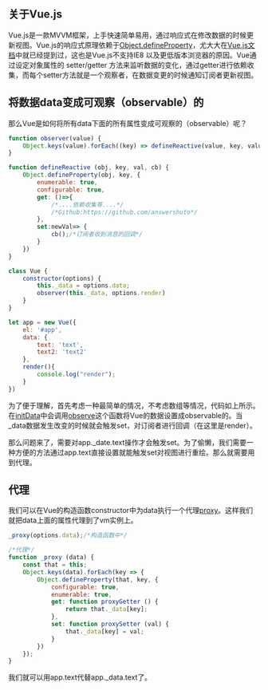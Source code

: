 ## 关于Vue.js

Vue.js是一款MVVM框架，上手快速简单易用，通过响应式在修改数据的时候更新视图。Vue.js的响应式原理依赖于[Object.defineProperty](https://developer.mozilla.org/en-US/docs/Web/JavaScript/Reference/Global_Objects/Object/defineProperty)，尤大大在[Vue.js文档](https://cn.vuejs.org/v2/guide/reactivity.html#如何追踪变化)中就已经提到过，这也是Vue.js不支持IE8 以及更低版本浏览器的原因。Vue通过设定对象属性的 setter/getter 方法来监听数据的变化，通过getter进行依赖收集，而每个setter方法就是一个观察者，在数据变更的时候通知订阅者更新视图。


## 将数据data变成可观察（observable）的

那么Vue是如何将所有data下面的所有属性变成可观察的（observable）呢？

```javascript
function observer(value) {
    Object.keys(value).forEach((key) => defineReactive(value, key, value[key] , cb))
}

function defineReactive (obj, key, val, cb) {
    Object.defineProperty(obj, key, {
        enumerable: true,
        configurable: true,
        get: ()=>{
            /*....依赖收集等....*/
            /*Github:https://github.com/answershuto*/
        },
        set:newVal=> {
            cb();/*订阅者收到消息的回调*/
        }
    })
}

class Vue {
    constructor(options) {
        this._data = options.data;
        observer(this._data, options.render)
    }
}

let app = new Vue({
    el: '#app',
    data: {
        text: 'text',
        text2: 'text2'
    },
    render(){
        console.log("render");
    }
})
```

为了便于理解，首先考虑一种最简单的情况，不考虑数组等情况，代码如上所示。在[initData](https://github.com/vuejs/vue/blob/dev/src/core/instance/state.js#L107)中会调用[observe](https://github.com/vuejs/vue/blob/dev/src/core/observer/index.js#L106)这个函数将Vue的数据设置成observable的。当_data数据发生改变的时候就会触发set，对订阅者进行回调（在这里是render）。

那么问题来了，需要对app._date.text操作才会触发set。为了偷懒，我们需要一种方便的方法通过app.text直接设置就能触发set对视图进行重绘。那么就需要用到代理。

## 代理

我们可以在Vue的构造函数constructor中为data执行一个代理[proxy](https://github.com/vuejs/vue/blob/dev/src/core/instance/state.js#L33)。这样我们就把data上面的属性代理到了vm实例上。

```javascript
_proxy(options.data);/*构造函数中*/

/*代理*/
function _proxy (data) {
    const that = this;
    Object.keys(data).forEach(key => {
        Object.defineProperty(that, key, {
            configurable: true,
            enumerable: true,
            get: function proxyGetter () {
                return that._data[key];
            },
            set: function proxySetter (val) {
                that._data[key] = val;
            }
        })
    });
}
```

我们就可以用app.text代替app._data.text了。
